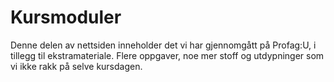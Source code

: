 # Kursmoduler

Denne delen av nettsiden inneholder det vi har gjennomgått på Profag:U, i tillegg til ekstramateriale. Flere oppgaver, noe mer stoff og utdypninger som vi ikke rakk på selve kursdagen. 


